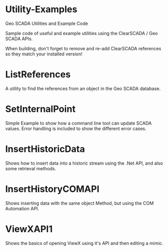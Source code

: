 # Utility-Examples
Geo SCADA Utilities and Example Code

Sample code of useful and example utilities using the ClearSCADA / Geo SCADA APIs.

When building, don't forget to remove and re-add ClearSCADA references so they match your installed version!

# ListReferences
A utility to find the references from an object in the Geo SCADA database.

# SetInternalPoint
Simple Example to show how a command line tool can update SCADA values.
Error handling is included to show the different error cases.

# InsertHistoricData
Shows how to insert data into a historic stream using the .Net API, and also some retrieval methods.

# InsertHistoryCOMAPI
Shows inserting data with the same object Method, but using the COM Automation API.

# ViewXAPI1
Shows the basics of opening ViewX using it's API and then editing a mimic.

